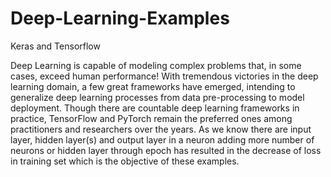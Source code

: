 # Deep-Learning-Examples
Keras and Tensorflow

Deep Learning is capable of modeling complex problems that, in some cases, exceed human performance! With tremendous victories in the deep learning domain, a few great frameworks have emerged, intending to generalize deep learning processes from data pre-processing to model deployment. Though there are countable deep learning frameworks in practice, TensorFlow and PyTorch remain the preferred ones among practitioners and researchers over the years. As we know there are input layer, hidden layer(s) and output layer in a neuron adding more number of neurons or hidden layer through epoch has resulted in the decrease of loss in training set which is the objective of these examples.
